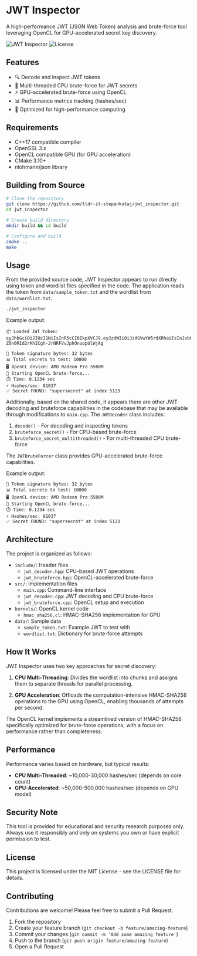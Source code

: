 # JWT Inspector

A high-performance JWT (JSON Web Token) analysis and brute-force tool leveraging OpenCL for GPU-accelerated secret key discovery.

![JWT Inspector](https://img.shields.io/badge/JWT-Inspector-blue)
![License](https://img.shields.io/badge/license-MIT-green)

## Features

- 🔍 Decode and inspect JWT tokens
- 🔑 Multi-threaded CPU brute-force for JWT secrets
- ⚡ GPU-accelerated brute-force using OpenCL
- 📊 Performance metrics tracking (hashes/sec)
- 🚀 Optimized for high-performance computing

## Requirements

- C++17 compatible compiler
- OpenSSL 3.x
- OpenCL compatible GPU (for GPU acceleration)
- CMake 3.10+
- nlohmann/json library

## Building from Source

```bash
# Clone the repository
git clone https://github.com/tldr-it-stepankutaj/jwt_inspector.git
cd jwt_inspector

# Create build directory
mkdir build && cd build

# Configure and build
cmake ..
make
```

## Usage

From the provided source code, JWT Inspector appears to run directly using token and wordlist files specified in the code. The application reads the token from `data/sample_token.txt` and the wordlist from `data/wordlist.txt`.

```bash
./jwt_inspector
```

Example output:
```
📦 Loaded JWT token:
eyJhbGciOiJIUzI1NiIsInR5cCI6IkpXVCJ9.eyJzdWIiOiJzdGVwYW5rdXRhaiIsInJvbGUiOiJhZG1pbiIsImlhdCI6MTcxNTI5MDAwMH0.3KNkK-Z0n0RId2rKhICgh-JrNRFVvJphOnuopUlWjAg

🔑 Token signature bytes: 32 bytes
📊 Total secrets to test: 10000
🖥️ OpenCL device: AMD Radeon Pro 5500M
🚀 Starting OpenCL brute-force...
⏱️ Time: 0.1234 sec
⚡ Hashes/sec: 81037
✅ Secret FOUND: "supersecret" at index 5123
```

Additionally, based on the shared code, it appears there are other JWT decoding and bruteforce capabilities in the codebase that may be available through modifications to `main.cpp`. The `JWTDecoder` class includes:

1. `decode()` - For decoding and inspecting tokens
2. `bruteforce_secret()` - For CPU-based brute-force
3. `bruteforce_secret_multithreaded()` - For multi-threaded CPU brute-force

The `JWTBruteForcer` class provides GPU-accelerated brute-force capabilities.

Example output:
```
🔑 Token signature bytes: 32 bytes
📊 Total secrets to test: 10000
🖥️ OpenCL device: AMD Radeon Pro 5500M
🚀 Starting OpenCL brute-force...
⏱️ Time: 0.1234 sec
⚡ Hashes/sec: 81037
✅ Secret FOUND: "supersecret" at index 5123
```

## Architecture

The project is organized as follows:

- `include/`: Header files
  - `jwt_decoder.hpp`: CPU-based JWT operations
  - `jwt_bruteforce.hpp`: OpenCL-accelerated brute-force
- `src/`: Implementation files
  - `main.cpp`: Command-line interface
  - `jwt_decoder.cpp`: JWT decoding and CPU brute-force
  - `jwt_bruteforce.cpp`: OpenCL setup and execution
- `kernels/`: OpenCL kernel code
  - `hmac_sha256.cl`: HMAC-SHA256 implementation for GPU
- `data/`: Sample data
  - `sample_token.txt`: Example JWT to test with
  - `wordlist.txt`: Dictionary for brute-force attempts

## How It Works

JWT Inspector uses two key approaches for secret discovery:

1. **CPU Multi-Threading**: Divides the wordlist into chunks and assigns them to separate threads for parallel processing.

2. **GPU Acceleration**: Offloads the computation-intensive HMAC-SHA256 operations to the GPU using OpenCL, enabling thousands of attempts per second.

The OpenCL kernel implements a streamlined version of HMAC-SHA256 specifically optimized for brute-force operations, with a focus on performance rather than completeness.

## Performance

Performance varies based on hardware, but typical results:

- **CPU Multi-Threaded**: ~10,000-30,000 hashes/sec (depends on core count)
- **GPU-Accelerated**: ~50,000-500,000 hashes/sec (depends on GPU model)

## Security Note

This tool is provided for educational and security research purposes only. Always use it responsibly and only on systems you own or have explicit permission to test.

## License

This project is licensed under the MIT License - see the LICENSE file for details.

## Contributing

Contributions are welcome! Please feel free to submit a Pull Request.

1. Fork the repository
2. Create your feature branch (`git checkout -b feature/amazing-feature`)
3. Commit your changes (`git commit -m 'Add some amazing feature'`)
4. Push to the branch (`git push origin feature/amazing-feature`)
5. Open a Pull Request